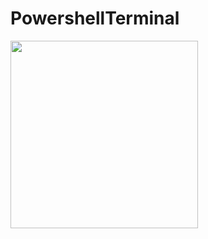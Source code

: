 # PowershellTerminal

<image src="https://ci.appveyor.com/api/projects/status/32r7s2skrgm9ubva" width="300">
